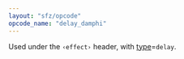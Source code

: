 ```yaml
---
layout: "sfz/opcode"
opcode_name: "delay_damphi"
---
```

Used under the `‹effect›` header, with [type]=`delay`.

[type]: type#delay
